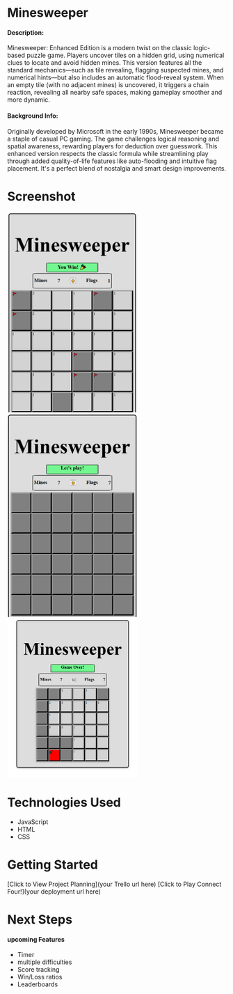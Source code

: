 # Minesweeper
#### Description:
Minesweeper: Enhanced Edition is a modern twist on the classic logic-based puzzle game. Players uncover tiles on a hidden grid, using numerical clues to locate and avoid hidden mines. This version features all the standard mechanics—such as tile revealing, flagging suspected mines, and numerical hints—but also includes an automatic flood-reveal system. When an empty tile (with no adjacent mines) is uncovered, it triggers a chain reaction, revealing all nearby safe spaces, making gameplay smoother and more dynamic.

#### Background Info:
Originally developed by Microsoft in the early 1990s, Minesweeper became a staple of casual PC gaming. The game challenges logical reasoning and spatial awareness, rewarding players for deduction over guesswork. This enhanced version respects the classic formula while streamlining play through added quality-of-life features like auto-flooding and intuitive flag placement. It's a perfect blend of nostalgia and smart design improvements.

# Screenshot

<img src="resources/win.PNG" width="300" />
<img src="resources/openingSS.PNG" width="300" />
<img src="resources/lose.PNG" width="300" />


# Technologies Used

- JavaScript
- HTML
- CSS

# Getting Started

[Click to View Project Planning](your Trello url here)
[Click to Play Connect Four!](your deployment url here)

# Next Steps
#### upcoming Features
- Timer
- multiple difficulties
- Score tracking
- Win/Loss ratios 
- Leaderboards